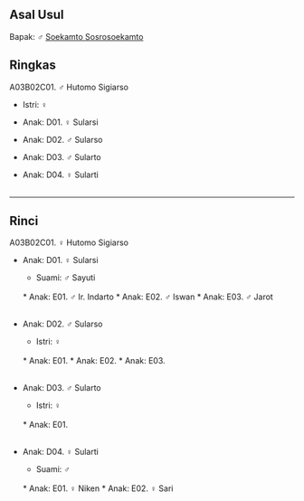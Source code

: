 ## Asal Usul

Bapak: ♂ [Soekamto Sosrosoekamto][up] 

## Ringkas

A03B02C01. ♂ Hutomo Sigiarso
	<br/>

*	Istri: ♀ 
	<br/>

*	Anak: D01. ♀ Sularsi
*	Anak: D02. ♂ Sularso 
*	Anak: D03. ♂ Sularto
*	Anak: D04. ♀ Sularti 
	<br/><br/>

-- -- --

## Rinci

A03B02C01. ♀ Hutomo Sigiarso
	<br/>

*	Anak: D01. ♀ Sularsi
	*	Suami: ♂ Sayuti
	<br/>
	*	Anak: E01. ♂ Ir. Indarto
	*	Anak: E02. ♂ Iswan
	*	Anak: E03. ♂ Jarot
	<br/><br/>

*	Anak: D02. ♂ Sularso 
	*	Istri: ♀
	<br/>
	*	Anak: E01.
	*	Anak: E02.
	*	Anak: E03.
	<br/><br/>

*	Anak: D03. ♂ Sularto
	*	Istri: ♀
	<br/>
	*	Anak: E01.
	<br/><br/>

*	Anak: D04. ♀ Sularti 
	*	Suami: ♂ 
	<br/>
	*	Anak: E01. ♀ Niken
	*	Anak: E02. ♀ Sari
	<br/><br/>

[up]: https://github.com/epsi-rns/gitodipuro/blob/master/tree/A03/B02.md

